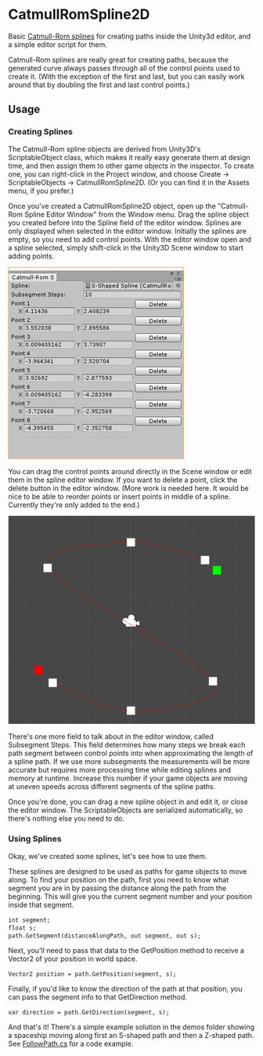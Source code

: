 # CatmullRomSpline2D

Basic [Catmull-Rom splines](https://en.wikipedia.org/wiki/Cubic_Hermite_spline#Catmull%E2%80%93Rom_spline) for creating paths inside the Unity3d editor, and a simple editor script for them.

Catmull-Rom splines are really great for creating paths, because the generated curve always passes through all of the control points used to create it. (With the exception of the first and last, but you can easily work around that by doubling the first and last control points.)

## Usage

### Creating Splines

The Catmull-Rom spline objects are derived from Unity3D's ScriptableObject class, which makes it really easy generate them at design time, and then assign them to other game objects in the inspector. To create one, you can right-click in the Project window, and choose Create -> ScriptableObjects -> CatmullRomSpline2D. (Or you can find it in the Assets menu, if you prefer.)

Once you've created a CatmullRomSpline2D object, open up the "Catmull-Rom Spline Editor Window" from the Window menu. Drag the spline object you created before into the Spline field of the editor window. Splines are only displayed when selected in the editor window. Initially the splines are empty, so you need to add control points. With the editor window open and a spline selected, simply shift-click in the Unity3D Scene window to start adding points.

![Catmull-Rom Spine Editor Window](../docs/CMREditorWindow.jpg)

You can drag the control points around directly in the Scene window or edit them in the spline editor window. If you want to delete a point, click the delete button in the editor window. (More work is needed here. It would be nice to be able to reorder points or insert points in middle of a spline. Currently they're only added to the end.)

![Editing a spline in scene view](../docs/SplineSceneWindow.jpg)

There's one more field to talk about in the editor window, called Subsegment Steps. This field determines how many steps we break each path segment between control points into when approximating the length of a spline path. If we use more subsegments the measurements will be more accurate but requires more processing time while editing splines and memory at runtime. Increase this number if your game objects are moving at uneven speeds across different segments of the spline paths.

Once you're done, you can drag a new spline object in and edit it, or close the editor window. The ScriptableObjects are serialized automatically, so there's nothing else you need to do.

### Using Splines

Okay, we've created some splines, let's see how to use them.

These splines are designed to be used as paths for game objects to move along. To find your position on the path, first you need to know what segment you are in by passing the distance along the path from the beginning. This will give you the current segment number and your position inside that segment.

```
int segment;
float s;
path.GetSegment(distanceAlongPath, out segment, out s);
```

Next, you'll need to pass that data to the GetPosition method to receive a Vector2 of your position in world space.

```
Vector2 position = path.GetPosition(segment, s);
```

Finally, if you'd like to know the direction of the path at that position, you can pass the segment info to that GetDirection method.

```
var direction = path.GetDirection(segment, s);
```	

And that's it! There's a simple example solution in the demos folder showing a spaceship moving along first an S-shaped path and then a Z-shaped path. See [FollowPath.cs](../Demos/CatmullRomSpline2D/FollowPath.cs) for a code example.
